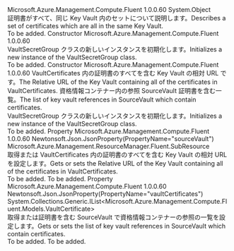 <Type Name="VaultSecretGroup" FullName="Microsoft.Azure.Management.Compute.Fluent.Models.VaultSecretGroup">
  <TypeSignature Language="C#" Value="public class VaultSecretGroup" />
  <TypeSignature Language="ILAsm" Value=".class public auto ansi beforefieldinit VaultSecretGroup extends System.Object" />
  <TypeSignature Language="DocId" Value="T:Microsoft.Azure.Management.Compute.Fluent.Models.VaultSecretGroup" />
  <TypeSignature Language="VB.NET" Value="Public Class VaultSecretGroup" />
  <TypeSignature Language="F#" Value="type VaultSecretGroup = class" />
  <AssemblyInfo>
    <AssemblyName>Microsoft.Azure.Management.Compute.Fluent</AssemblyName>
    <AssemblyVersion>1.0.0.60</AssemblyVersion>
  </AssemblyInfo>
  <Base>
    <BaseTypeName>System.Object</BaseTypeName>
  </Base>
  <Interfaces />
  <Docs>
    <summary>
            <span data-ttu-id="fcb96-101">証明書がすべて、同じ Key Vault 内のセットについて説明します。</span><span class="sxs-lookup"><span data-stu-id="fcb96-101">Describes a set of certificates which are all in the same Key Vault.</span></span>
            </summary>
    <remarks>To be added.</remarks>
  </Docs>
  <Members>
    <Member MemberName=".ctor">
      <MemberSignature Language="C#" Value="public VaultSecretGroup ();" />
      <MemberSignature Language="ILAsm" Value=".method public hidebysig specialname rtspecialname instance void .ctor() cil managed" />
      <MemberSignature Language="DocId" Value="M:Microsoft.Azure.Management.Compute.Fluent.Models.VaultSecretGroup.#ctor" />
      <MemberSignature Language="VB.NET" Value="Public Sub New ()" />
      <MemberType>Constructor</MemberType>
      <AssemblyInfo>
        <AssemblyName>Microsoft.Azure.Management.Compute.Fluent</AssemblyName>
        <AssemblyVersion>1.0.0.60</AssemblyVersion>
      </AssemblyInfo>
      <Parameters />
      <Docs>
        <summary>
            <span data-ttu-id="fcb96-102">VaultSecretGroup クラスの新しいインスタンスを初期化します。</span><span class="sxs-lookup"><span data-stu-id="fcb96-102">Initializes a new instance of the VaultSecretGroup class.</span></span>
            </summary>
        <remarks>To be added.</remarks>
      </Docs>
    </Member>
    <Member MemberName=".ctor">
      <MemberSignature Language="C#" Value="public VaultSecretGroup (Microsoft.Azure.Management.ResourceManager.Fluent.SubResource sourceVault = null, System.Collections.Generic.IList&lt;Microsoft.Azure.Management.Compute.Fluent.Models.VaultCertificate&gt; vaultCertificates = null);" />
      <MemberSignature Language="ILAsm" Value=".method public hidebysig specialname rtspecialname instance void .ctor(class Microsoft.Azure.Management.ResourceManager.Fluent.SubResource sourceVault, class System.Collections.Generic.IList`1&lt;class Microsoft.Azure.Management.Compute.Fluent.Models.VaultCertificate&gt; vaultCertificates) cil managed" />
      <MemberSignature Language="DocId" Value="M:Microsoft.Azure.Management.Compute.Fluent.Models.VaultSecretGroup.#ctor(Microsoft.Azure.Management.ResourceManager.Fluent.SubResource,System.Collections.Generic.IList{Microsoft.Azure.Management.Compute.Fluent.Models.VaultCertificate})" />
      <MemberSignature Language="VB.NET" Value="Public Sub New (Optional sourceVault As SubResource = null, Optional vaultCertificates As IList(Of VaultCertificate) = null)" />
      <MemberSignature Language="F#" Value="new Microsoft.Azure.Management.Compute.Fluent.Models.VaultSecretGroup : Microsoft.Azure.Management.ResourceManager.Fluent.SubResource * System.Collections.Generic.IList&lt;Microsoft.Azure.Management.Compute.Fluent.Models.VaultCertificate&gt; -&gt; Microsoft.Azure.Management.Compute.Fluent.Models.VaultSecretGroup" Usage="new Microsoft.Azure.Management.Compute.Fluent.Models.VaultSecretGroup (sourceVault, vaultCertificates)" />
      <MemberType>Constructor</MemberType>
      <AssemblyInfo>
        <AssemblyName>Microsoft.Azure.Management.Compute.Fluent</AssemblyName>
        <AssemblyVersion>1.0.0.60</AssemblyVersion>
      </AssemblyInfo>
      <Parameters>
        <Parameter Name="sourceVault" Type="Microsoft.Azure.Management.ResourceManager.Fluent.SubResource" />
        <Parameter Name="vaultCertificates" Type="System.Collections.Generic.IList&lt;Microsoft.Azure.Management.Compute.Fluent.Models.VaultCertificate&gt;" />
      </Parameters>
      <Docs>
        <param name="sourceVault"><span data-ttu-id="fcb96-103">VaultCertificates 内の証明書のすべてを含む Key Vault の相対 URL です。</span><span class="sxs-lookup"><span data-stu-id="fcb96-103">The Relative URL of the Key Vault containing all of the certificates in VaultCertificates.</span></span></param>
        <param name="vaultCertificates"><span data-ttu-id="fcb96-104">資格情報コンテナー内の参照 SourceVault 証明書を含む一覧。</span><span class="sxs-lookup"><span data-stu-id="fcb96-104">The list of key vault references in SourceVault which contain certificates.</span></span></param>
        <summary>
            <span data-ttu-id="fcb96-105">VaultSecretGroup クラスの新しいインスタンスを初期化します。</span><span class="sxs-lookup"><span data-stu-id="fcb96-105">Initializes a new instance of the VaultSecretGroup class.</span></span>
            </summary>
        <remarks>To be added.</remarks>
      </Docs>
    </Member>
    <Member MemberName="SourceVault">
      <MemberSignature Language="C#" Value="public Microsoft.Azure.Management.ResourceManager.Fluent.SubResource SourceVault { get; set; }" />
      <MemberSignature Language="ILAsm" Value=".property instance class Microsoft.Azure.Management.ResourceManager.Fluent.SubResource SourceVault" />
      <MemberSignature Language="DocId" Value="P:Microsoft.Azure.Management.Compute.Fluent.Models.VaultSecretGroup.SourceVault" />
      <MemberSignature Language="VB.NET" Value="Public Property SourceVault As SubResource" />
      <MemberSignature Language="F#" Value="member this.SourceVault : Microsoft.Azure.Management.ResourceManager.Fluent.SubResource with get, set" Usage="Microsoft.Azure.Management.Compute.Fluent.Models.VaultSecretGroup.SourceVault" />
      <MemberType>Property</MemberType>
      <AssemblyInfo>
        <AssemblyName>Microsoft.Azure.Management.Compute.Fluent</AssemblyName>
        <AssemblyVersion>1.0.0.60</AssemblyVersion>
      </AssemblyInfo>
      <Attributes>
        <Attribute>
          <AttributeName>Newtonsoft.Json.JsonProperty(PropertyName="sourceVault")</AttributeName>
        </Attribute>
      </Attributes>
      <ReturnValue>
        <ReturnType>Microsoft.Azure.Management.ResourceManager.Fluent.SubResource</ReturnType>
      </ReturnValue>
      <Docs>
        <summary>
            <span data-ttu-id="fcb96-106">取得または VaultCertificates 内の証明書のすべてを含む Key Vault の相対 URL を設定します。</span><span class="sxs-lookup"><span data-stu-id="fcb96-106">Gets or sets the Relative URL of the Key Vault containing all of the certificates in VaultCertificates.</span></span>
            </summary>
        <value>To be added.</value>
        <remarks>To be added.</remarks>
      </Docs>
    </Member>
    <Member MemberName="VaultCertificates">
      <MemberSignature Language="C#" Value="public System.Collections.Generic.IList&lt;Microsoft.Azure.Management.Compute.Fluent.Models.VaultCertificate&gt; VaultCertificates { get; set; }" />
      <MemberSignature Language="ILAsm" Value=".property instance class System.Collections.Generic.IList`1&lt;class Microsoft.Azure.Management.Compute.Fluent.Models.VaultCertificate&gt; VaultCertificates" />
      <MemberSignature Language="DocId" Value="P:Microsoft.Azure.Management.Compute.Fluent.Models.VaultSecretGroup.VaultCertificates" />
      <MemberSignature Language="VB.NET" Value="Public Property VaultCertificates As IList(Of VaultCertificate)" />
      <MemberSignature Language="F#" Value="member this.VaultCertificates : System.Collections.Generic.IList&lt;Microsoft.Azure.Management.Compute.Fluent.Models.VaultCertificate&gt; with get, set" Usage="Microsoft.Azure.Management.Compute.Fluent.Models.VaultSecretGroup.VaultCertificates" />
      <MemberType>Property</MemberType>
      <AssemblyInfo>
        <AssemblyName>Microsoft.Azure.Management.Compute.Fluent</AssemblyName>
        <AssemblyVersion>1.0.0.60</AssemblyVersion>
      </AssemblyInfo>
      <Attributes>
        <Attribute>
          <AttributeName>Newtonsoft.Json.JsonProperty(PropertyName="vaultCertificates")</AttributeName>
        </Attribute>
      </Attributes>
      <ReturnValue>
        <ReturnType>System.Collections.Generic.IList&lt;Microsoft.Azure.Management.Compute.Fluent.Models.VaultCertificate&gt;</ReturnType>
      </ReturnValue>
      <Docs>
        <summary>
            <span data-ttu-id="fcb96-107">取得または証明書を含む SourceVault で資格情報コンテナーの参照の一覧を設定します。</span><span class="sxs-lookup"><span data-stu-id="fcb96-107">Gets or sets the list of key vault references in SourceVault which contain certificates.</span></span>
            </summary>
        <value>To be added.</value>
        <remarks>To be added.</remarks>
      </Docs>
    </Member>
  </Members>
</Type>